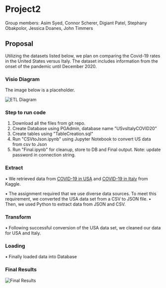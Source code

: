 # Project2

Group members: Asim Syed, Connor Scherer, Digiant Patel, Stephany Obakpolor, Jessica Doanes, John Timmers

## Proposal
Utilizing the datasets listed below, we plan on comparing the Covid-19 rates in the United States versus Italy. The dataset includes information from the onset of the pandemic until December 2020.

### Visio Diagram
The image below is a placeholder. 

![ETL Diagram](https://raw.githubusercontent.com/digantpatel87/Project2/main/ETLDiagram.png)


### Step to run code
1) Download all the files from git repo.
2) Create Database using PGAdmin, database name "USvsItalyCOVID20"
3) Create tables using "TableCreation.sql"
4) Run "CSVtoJson.ipynb" using Jupyter Notebook to convert US data from csv to Json
5) Run "Final.ipynb" for cleanup, store to DB and Final output. Note: update password in connection string.



### Extract 
  • We retrieved data from [COVID-19 in USA](https://www.kaggle.com/sudalairajkumar/covid19-in-usa) and [COVID-19 in Italy](https://www.kaggle.com/sudalairajkumar/covid19-in-italy) from Kaggle. 
  
  • The assignment required that we use diverse data sources. To meet this requirement, we converted the USA data set from a CSV to JSON file. 
  • Then, we used Python to extract data from JSON and CSV.  

### Transform 
  • Following successful conversion of the USA data set, we cleaned our data for USA and Italy. 
  
### Loading
  • Finally loaded data into Database
  
### Final Results 
![Final Results](https://raw.githubusercontent.com/digantpatel87/Project2/main/FinalResult.PNG)

